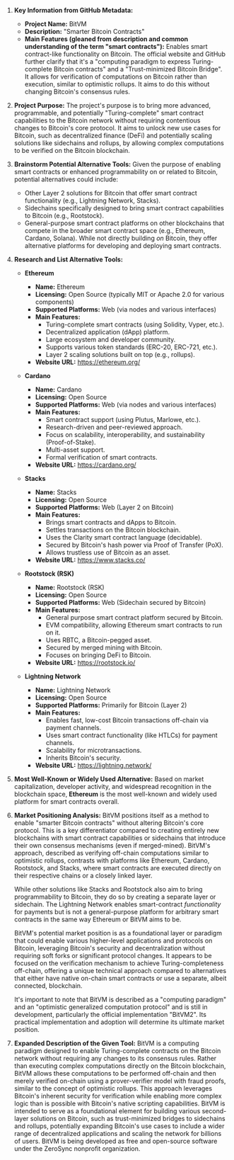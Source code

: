 1.  **Key Information from GitHub Metadata:**
    *   **Project Name:** BitVM
    *   **Description:** "Smarter Bitcoin Contracts"
    *   **Main Features (gleaned from description and common understanding of the term "smart contracts"):** Enables smart contract-like functionality on Bitcoin. The official website and GitHub further clarify that it's a "computing paradigm to express Turing-complete Bitcoin contracts" and a "Trust-minimized Bitcoin Bridge". It allows for verification of computations on Bitcoin rather than execution, similar to optimistic rollups. It aims to do this without changing Bitcoin's consensus rules.

2.  **Project Purpose:**
    The project's purpose is to bring more advanced, programmable, and potentially "Turing-complete" smart contract capabilities to the Bitcoin network without requiring contentious changes to Bitcoin's core protocol. It aims to unlock new use cases for Bitcoin, such as decentralized finance (DeFi) and potentially scaling solutions like sidechains and rollups, by allowing complex computations to be verified on the Bitcoin blockchain.

3.  **Brainstorm Potential Alternative Tools:**
    Given the purpose of enabling smart contracts or enhanced programmability on or related to Bitcoin, potential alternatives could include:
    *   Other Layer 2 solutions for Bitcoin that offer smart contract functionality (e.g., Lightning Network, Stacks).
    *   Sidechains specifically designed to bring smart contract capabilities to Bitcoin (e.g., Rootstock).
    *   General-purpose smart contract platforms on other blockchains that compete in the broader smart contract space (e.g., Ethereum, Cardano, Solana). While not directly building *on* Bitcoin, they offer alternative platforms for developing and deploying smart contracts.

4.  **Research and List Alternative Tools:**

    *   **Ethereum**
        *   **Name:** Ethereum
        *   **Licensing:** Open Source (typically MIT or Apache 2.0 for various components)
        *   **Supported Platforms:** Web (via nodes and various interfaces)
        *   **Main Features:**
            *   Turing-complete smart contracts (using Solidity, Vyper, etc.).
            *   Decentralized application (dApp) platform.
            *   Large ecosystem and developer community.
            *   Supports various token standards (ERC-20, ERC-721, etc.).
            *   Layer 2 scaling solutions built on top (e.g., rollups).
        *   **Website URL:** https://ethereum.org/

    *   **Cardano**
        *   **Name:** Cardano
        *   **Licensing:** Open Source
        *   **Supported Platforms:** Web (via nodes and various interfaces)
        *   **Main Features:**
            *   Smart contract support (using Plutus, Marlowe, etc.).
            *   Research-driven and peer-reviewed approach.
            *   Focus on scalability, interoperability, and sustainability (Proof-of-Stake).
            *   Multi-asset support.
            *   Formal verification of smart contracts.
        *   **Website URL:** https://cardano.org/

    *   **Stacks**
        *   **Name:** Stacks
        *   **Licensing:** Open Source
        *   **Supported Platforms:** Web (Layer 2 on Bitcoin)
        *   **Main Features:**
            *   Brings smart contracts and dApps to Bitcoin.
            *   Settles transactions on the Bitcoin blockchain.
            *   Uses the Clarity smart contract language (decidable).
            *   Secured by Bitcoin's hash power via Proof of Transfer (PoX).
            *   Allows trustless use of Bitcoin as an asset.
        *   **Website URL:** https://www.stacks.co/

    *   **Rootstock (RSK)**
        *   **Name:** Rootstock (RSK)
        *   **Licensing:** Open Source
        *   **Supported Platforms:** Web (Sidechain secured by Bitcoin)
        *   **Main Features:**
            *   General purpose smart contract platform secured by Bitcoin.
            *   EVM compatibility, allowing Ethereum smart contracts to run on it.
            *   Uses RBTC, a Bitcoin-pegged asset.
            *   Secured by merged mining with Bitcoin.
            *   Focuses on bringing DeFi to Bitcoin.
        *   **Website URL:** https://rootstock.io/

    *   **Lightning Network**
        *   **Name:** Lightning Network
        *   **Licensing:** Open Source
        *   **Supported Platforms:** Primarily for Bitcoin (Layer 2)
        *   **Main Features:**
            *   Enables fast, low-cost Bitcoin transactions off-chain via payment channels.
            *   Uses smart contract functionality (like HTLCs) for payment channels.
            *   Scalability for microtransactions.
            *   Inherits Bitcoin's security.
        *   **Website URL:** https://lightning.network/

5.  **Most Well-Known or Widely Used Alternative:**
    Based on market capitalization, developer activity, and widespread recognition in the blockchain space, **Ethereum** is the most well-known and widely used platform for smart contracts overall.

6.  **Market Positioning Analysis:**
    BitVM positions itself as a method to enable "smarter Bitcoin contracts" without altering Bitcoin's core protocol. This is a key differentiator compared to creating entirely new blockchains with smart contract capabilities or sidechains that introduce their own consensus mechanisms (even if merged-mined). BitVM's approach, described as verifying off-chain computations similar to optimistic rollups, contrasts with platforms like Ethereum, Cardano, Rootstock, and Stacks, where smart contracts are executed directly on their respective chains or a closely linked layer.

    While other solutions like Stacks and Rootstock also aim to bring programmability to Bitcoin, they do so by creating a separate layer or sidechain. The Lightning Network enables smart-contract *functionality* for payments but is not a general-purpose platform for arbitrary smart contracts in the same way Ethereum or BitVM aims to be.

    BitVM's potential market position is as a foundational layer or paradigm that could enable various higher-level applications and protocols on Bitcoin, leveraging Bitcoin's security and decentralization without requiring soft forks or significant protocol changes. It appears to be focused on the verification mechanism to achieve Turing-completeness off-chain, offering a unique technical approach compared to alternatives that either have native on-chain smart contracts or use a separate, albeit connected, blockchain.

    It's important to note that BitVM is described as a "computing paradigm" and an "optimistic generalized computation protocol" and is still in development, particularly the official implementation "BitVM2". Its practical implementation and adoption will determine its ultimate market position.

7.  **Expanded Description of the Given Tool:**
    BitVM is a computing paradigm designed to enable Turing-complete contracts on the Bitcoin network without requiring any changes to its consensus rules. Rather than executing complex computations directly on the Bitcoin blockchain, BitVM allows these computations to be performed off-chain and then merely verified on-chain using a prover-verifier model with fraud proofs, similar to the concept of optimistic rollups. This approach leverages Bitcoin's inherent security for verification while enabling more complex logic than is possible with Bitcoin's native scripting capabilities. BitVM is intended to serve as a foundational element for building various second-layer solutions on Bitcoin, such as trust-minimized bridges to sidechains and rollups, potentially expanding Bitcoin's use cases to include a wider range of decentralized applications and scaling the network for billions of users. BitVM is being developed as free and open-source software under the ZeroSync nonprofit organization.